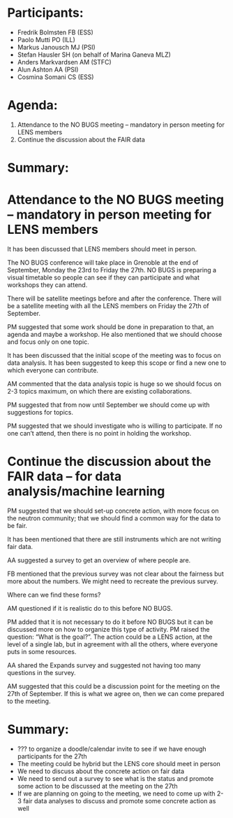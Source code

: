 # Participants: 

* Fredrik Bolmsten FB (ESS)
* Paolo Mutti PO (ILL)
* Markus Janousch MJ (PSI)
* Stefan Hausler SH (on behalf of Marina Ganeva MLZ)
* Anders Markvardsen AM (STFC)
* Alun Ashton AA (PSI)
* Cosmina Somani CS (ESS)


# Agenda: 

1. Attendance to the NO BUGS meeting – mandatory in person meeting for LENS members
2. Continue the discussion about the FAIR data 


# Summary:

# Attendance to the NO BUGS meeting – mandatory in person meeting for LENS members

It has been discussed that LENS members should meet in person. 

The NO BUGS conference will take place in Grenoble at the end of September, Monday the 23rd to Friday the 27th. NO BUGS is preparing a visual timetable so people can see if they can participate and what workshops they can attend.

There will be satellite meetings before and after the conference. There will be a satellite meeting with all the LENS members on Friday the 27th of September. 

PM suggested that some work should be done in preparation to that, an agenda and maybe a workshop. He also mentioned that we should choose and focus only on one topic. 

It has been discussed that the initial scope of the meeting was to focus on data analysis. It has been suggested to keep this scope or find a new one to which everyone can contribute. 

AM commented that the data analysis topic is huge so we should focus on 2-3 topics maximum, on which there are existing collaborations. 

PM suggested that from now until September we should come up with suggestions for topics. 

PM suggested that we should investigate who is willing to participate. If no one can’t attend, then there is no point in holding the workshop. 


# Continue the discussion about the FAIR data – for data analysis/machine learning 

PM suggested that we should set-up concrete action, with more focus on the neutron community; that we should find a common way for the data to be fair.

It has been mentioned that there are still instruments which are not writing fair data.

AA suggested a survey to get an overview of where people are. 

FB mentioned that the previous survey was not clear about the fairness but more about the numbers. We might need to recreate the previous survey. 

Where can we find these forms? 

AM questioned if it is realistic do to this before NO BUGS.

PM added that it is not necessary to do it before NO BUGS but it can be discussed more on how to organize this type of activity.
PM raised the question: “What is the goal?”. The action could be a LENS action, at the level of a single lab, but in agreement with all the others, where everyone puts in some resources. 

AA shared the Expands survey and suggested not having too many questions in the survey. 

AM suggested that this could be a discussion point for the meeting on the 27th of September. If this is what we agree on, then we can come prepared to the meeting. 


# Summary:
- ??? to organize a doodle/calendar invite to see if we have enough participants for the 27th
- The meeting could be hybrid but the LENS core should meet in person
- We need to discuss about the concrete action on fair data
- We need to send out a survey to see what is the status and promote some action to be discussed at the meeting on the 27th 
- If we are planning on going to the meeting, we need to come up with 2-3 fair data analyses to discuss and promote some concrete action as well 
